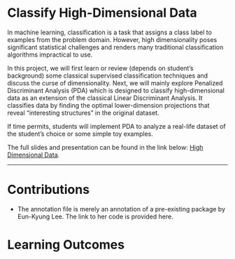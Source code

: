 # Classify High-Dimensional Data
In machine learning, classification is a task that assigns a class label to examples from the problem domain. However, high dimensionality poses significant statistical challenges and renders many traditional classification algorithms impractical to use.

In this project, we will first learn or review (depends on student’s background) some classical supervised classification techniques and discuss the curse of dimensionality. Next, we will mainly explore Penalized Discriminant Analysis (PDA) which is designed to classify high-dimensional data as an extension of the classical Linear Discriminant Analysis. It classifies data by finding the optimal lower-dimension projections that reveal “interesting structures” in the original dataset.

If time permits, students will implement PDA to analyze a real-life dataset of the student’s choice or some simple toy examples.

The full slides and presentation can be found in the link below: [High Dimensional Data](https://docs.google.com/presentation/d/1oSrP5NRSWhoQRwXVjOmNRvVN8d4FA-LlYU0DCK1PzhE/edit?usp=sharing).

---

# Contributions

- The annotation file is merely an annotation of a pre-existing package by Eun-Kyung Lee. The link to her code is provided here.

# Learning Outcomes
